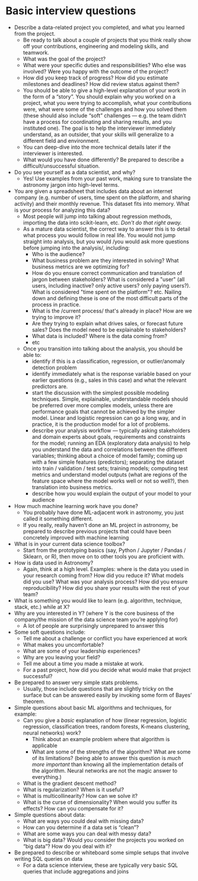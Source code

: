 # Basic interview questions

* Describe a data-related project you completed, and what you learned from the project.
	* Be ready to talk about a couple of projects that you think really show off your contributions, engineering and modeling skills, and teamwork.
	* What was the goal of the project?
	* What were your specific duties and responsibilities? Who else was involved? Were you happy with the outcome of the project?
	* How did you keep track of progress? How did you estimate milestones and deadlines? How did review status against them?
	* You should be able to give a  high-level explanation of your work in the form of a “story”. You should explain why you worked on a project, what you were trying to accomplish, what your contributions were, what were some of the challenges and how you solved them (these should also include “soft” challenges — e.g. the team didn’t have a process for coordinating and sharing results, and you instituted one). The goal is to help the interviewer immediately understand, as an outsider, that your skills will generalize to a different field and environment. 
	* You can deep-dive into the more technical details later if the interviewer is interested.
	* What would you have done differently? Be prepared to describe a difficult/unsuccessful situation.
* Do you see yourself as a data scientist, and why?
	* Yes! Use examples from your past work, making sure to translate the astronomy jargon into high-level terms.
* You are given a spreadsheet that includes data about an internet company (e.g. number of users, time spent on the platform, and sharing activity) and their monthly revenue. This dataset fits into memory. What is your process for analyzing this data?
	* Most people will jump into talking about regression methods, importing the data into scikit-learn, etc. _Don't do that right away._
	* As a mature data scientist, the correct way to answer this is to detail what process you would follow in real life. You would not jump straight into analysis, but you would /you would ask more questions before jumping into the analysis/, including:
		* Who is the audience? 
		* What business problem are they interested in solving? What business metrics are we optimizing for?
		* How do you ensure correct communication and translation of jargon between stakeholders? What is considered a "user" (all users, including inactive? only active users? only paying users?). What is considered "time spent on the platform"? etc. Nailing down and defining these is one of the most difficult parts of the process in practice.
		* What is the /current process/ that's already in place? How are we trying to improve it?
		* Are they trying to explain what drives sales, or forecast future sales? Does the model need to be explainable to stakeholders?
		* What data is included? Where is the data coming from?
		* etc
	* 	Once you transition into talking about the analysis, you should be able to:
		* identify if this is a classification, regression, or outlier/anomaly detection problem
		* identify immediately what is the response variable based on your earlier questions (e.g., sales in this case) and what the relevant predictors are.
		* start the discussion with the simplest possible modeling techniques. Simple, explainable, understandable models should be preferred over more complex models, unless there are performance goals that cannot be achieved by the simpler model. Linear and logistic regression can go a long way, and in practice, it is the production model for a lot of problems. 
		* describe your analysis workflow — typically asking stakeholders and domain experts about goals, requirements and constraints for the model; running an EDA (exploratory data analysis) to help you understand the data and correlations between the different variables; thinking about a choice of model family; coming up with a few simple features (predictors); separating the dataset into train / validation / test sets; training models;  computing test metrics and understand model outputs (what are regions of the feature space where the model works well or not so well?), then translation into business metrics.
		* describe how you would explain the output of your model to your audience
* How much machine learning work have you done?
	* You probably have done ML-adjacent work in astronomy, you just called it something different.
	* If you really, really haven’t done an ML project in astronomy, be prepared to describe previous projects that could have been concretely improved with machine learning
* What is in your current data science toolbox?
	* Start from the prototyping basics (say, Python / Jupyter / Pandas / Sklearn, or R), then move on to other tools you are proficient with.
* How is data used in Astronomy?
	* Again, think at a high level. Examples: where is the data you used in your research coming from? How did you reduce it? What models did you use? What was your analysis process? How did you ensure reproducibility? How did you share your results with the rest of your team?
* What is something you would like to learn (e.g. algorithm, technique, stack, etc.) while at X?
* Why are you interested in Y? (where Y is the core business of the company/the mission of the data science team you’re applying for)
	* A lot of people are surprisingly unprepared to answer this
* Some soft questions include:
	* Tell me about a challenge or conflict you have experienced at work
	* What makes you uncomfortable?
	* What are some of your leadership experiences?
	* Why are you leaving your field?
	* Tell me about a time you made a mistake at work.
	* For a past project, how did you decide what would make that project successful?
* Be prepared to answer very simple stats problems.
	* Usually, those include questions that are slightly tricky on the surface but can be answered easily by invoking some form of Bayes’ theorem. 
* Simple questions about basic ML algorithms and techniques, for example:
	* Can you give a *basic* explanation of how (linear regression, logistic regression, classification trees, random forests, K-means clustering, neural networks) work?
		* Think about an example problem where that algorithm is applicable
		* What are some of the strengths of the algorithm? What are some of its limitations? (being able to answer this question is _much more important_ than knowing all the implementation details of the algorithm. Neural networks are not the magic answer to everything.)
	* What is the gradient descent method?
	* What is regularization? When is it useful?
	* What is multicollinearity? How can we solve it?
	* What is the curse of dimensionality? When would you suffer its effects? How can you compensate for it?
* Simple questions about data:
	* What are ways you could deal with missing data?
	* How can you determine if a data set is “clean”?
	* What are some ways you can deal with messy data?
	* What is big data? Would you consider the projects you worked on “big data”? How do you deal with it?
* Be prepared to describe or whiteboard some simple setups that involve writing SQL queries on data
	* For a data science interview, these are typically very basic SQL queries that include aggregations and joins
